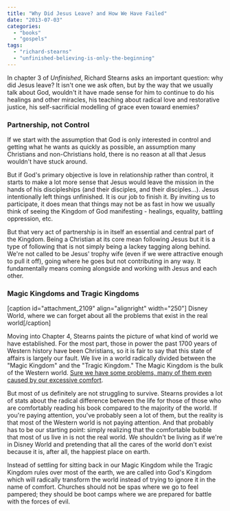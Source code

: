 ```yaml
---
title: "Why Did Jesus Leave? and How We Have Failed"
date: "2013-07-03"
categories: 
  - "books"
  - "gospels"
tags: 
  - "richard-stearns"
  - "unfinished-believing-is-only-the-beginning"
---
```


[](http://www.anabaptistredux.com/wp-content/uploads/2013/06/Ascension.jpg)In chapter 3 of _Unfinished_, Richard Stearns asks an important question: why did Jesus leave? It isn't one we ask often, but by the way that we usually talk about God, wouldn't it have made sense for him to continue to do his healings and other miracles, his teaching about radical love and restorative justice, his self-sacrificial modelling of grace even toward enemies?

### Partnership, not Control

If we start with the assumption that God is only interested in control and getting what he wants as quickly as possible, an assumption many Christians and non-Christians hold, there is no reason at all that Jesus wouldn't have stuck around.

<!--more-->But if God's primary objective is love in relationship rather than control, it starts to make a lot more sense that Jesus would leave the mission in the hands of his discipleships (and their disciples, and their disciples...). Jesus intentionally left things unfinished. It is our job to finish it. By inviting us to participate, it does mean that things may not be as fast in how we usually think of seeing the Kingdom of God manifesting - healings, equality, battling oppression, etc.

But that very act of partnership is in itself an essential and central part of the Kingdom. Being a Christian at its core mean following Jesus but it is a type of following that is not simply being a lackey tagging along behind. We're not called to be Jesus' trophy wife (even if we were attractive enough to pull it off), going where he goes but not contributing in any way. It fundamentally means coming alongside and working with Jesus and each other.

### Magic Kingdoms and Tragic Kingdoms

\[caption id="attachment\_2109" align="alignright" width="250"\][](http://www.anabaptistredux.com/wp-content/uploads/2013/07/Magic-Kingdom.jpg) Disney World, where we can forget about all the problems that exist in the real world\[/caption\]

Moving into Chapter 4, Stearns paints the picture of what kind of world we have established. For the most part, those in power the past 1700 years of Western history have been Christians, so it is fair to say that this state of affairs is largely our fault. We live in a world radically divided between the "Magic Kingdom" and the "Tragic Kingdom." The Magic Kingdom is the bulk of the Western world. [Sure we have some problems, many of them even caused by our excessive comfort](http://anabaptistredux.com/the-real-firstworldproblems/ "The Real #FirstWorldProblems").

But most of us definitely are not struggling to survive. Stearns provides a lot of stats about the radical difference between the life for those of those who are comfortably reading his book compared to the majority of the world. If you're paying attention, you've probably seen a lot of them, but the reality is that most of the Western world is not paying attention. And that probably has to be our starting point: simply realizing that the comfortable bubble that most of us live in is not the real world. We shouldn't be living as if we're in Disney World and pretending that all the cares of the world don't exist because it is, after all, the happiest place on earth.

Instead of settling for sitting back in our Magic Kingdom while the Tragic Kingdom rules over most of the earth, we are called into God's Kingdom which will radically transform the world instead of trying to ignore it in the name of comfort. Churches should not be spas where we go to feel pampered; they should be boot camps where we are prepared for battle with the forces of evil.
